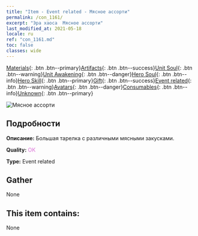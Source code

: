 ```yaml
---
title: "Item - Event related - Мясное ассорти"
permalink: /con_1161/
excerpt: "Эра хаоса  Мясное ассорти"
last_modified_at: 2021-05-18
locale: ru
ref: "con_1161.md"
toc: false
classes: wide
---
```

 [Materials](/ItemsRU/){: .btn .btn--primary}[Artifacts](/ItemsRU/Artifacts/){: .btn .btn--success}[Unit Soul](/ItemsRU/UnitSoul/){: .btn .btn--warning}[Unit Awakening](/ItemsRU/UnitAwakening/){: .btn .btn--danger}[Hero Soul](/ItemsRU/HeroSoul/){: .btn .btn--info}[Hero Skill](/ItemsRU/HeroSkill/){: .btn .btn--primary}[Gift](/ItemsRU/Gift/){: .btn .btn--success}[Event related](/ItemsRU/Events/){: .btn .btn--warning}[Avatars](/ItemsRU/Avatars/){: .btn .btn--danger}[Consumables](/ItemsRU/Consumables/){: .btn .btn--info}[Unknown](/ItemsRU/Unknown/){: .btn .btn--primary}

 ![Мясное ассорти](/images/t/i_8150011.png)

## Подробности
 **Описание:** Большая тарелка с различными мясными закусками.

 **Quality:** <span style="color: #DA70D6">OK</span>

 **Type:** Event related

## Gather

  None

## This item contains:

  None

